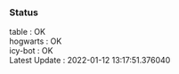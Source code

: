 ### Status


table : OK  
hogwarts : OK  
icy-bot : OK  
Latest Update : 2022-01-12 13:17:51.376040

